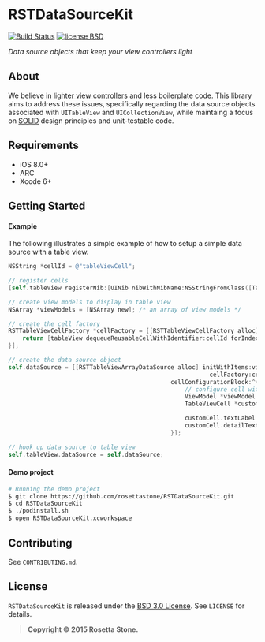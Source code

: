 # RSTDataSourceKit
[![Build Status](https://travis-ci.org/rosettastone/RSTDataSourceKit.svg)](https://travis-ci.org/rosettastone/RSTDataSourceKit) [![license BSD](http://img.shields.io/badge/license-BSD-orange.png)][bsdLink]

*Data source objects that keep your view controllers light*

## About

We believe in [lighter view controllers](http://www.objc.io/issue-1/) and less boilerplate code. This library aims to address these issues, specifically regarding the data source objects associated with `UITableView` and `UICollectionView`, while maintaing a focus on [SOLID](http://en.wikipedia.org/wiki/SOLID_(object-oriented_design)) design principles and unit-testable code.

## Requirements

* iOS 8.0+
* ARC
* Xcode 6+

## Getting Started

#### Example

The following illustrates a simple example of how to setup a simple data source with a table view.

````objective-c
NSString *cellId = @"tableViewCell";

// register cells
[self.tableView registerNib:[UINib nibWithNibName:NSStringFromClass([TableViewCell class]) bundle:nil] forCellReuseIdentifier:cellId];

// create view models to display in table view
NSArray *viewModels = [NSArray new]; /* an array of view models */

// create the cell factory
RSTTableViewCellFactory *cellFactory = [[RSTTableViewCellFactory alloc] initWithCellDequeuingBlock:^UITableViewCell *(UITableView *tableView, id item, NSIndexPath *indexPath) {
    return [tableView dequeueReusableCellWithIdentifier:cellId forIndexPath:indexPath];
}];

// create the data source object
self.dataSource = [[RSTTableViewArrayDataSource alloc] initWithItems:viewModels
                                                         cellFactory:cellFactory
                                              cellConfigurationBlock:^(UITableView *tableView, UITableViewCell *cell, id item, NSIndexPath *indexPath) {
                                                  // configure cell with the view model
                                                  ViewModel *viewModel = (ViewModel *)item;
                                                  TableViewCell *customCell = (TableViewCell *)cell;

                                                  customCell.textLabel.text = viewModel.title;
                                                  customCell.detailTextLabel.text = viewModel.subtitle;
                                              }];

// hook up data source to table view
self.tableView.dataSource = self.dataSource;
````

#### Demo project

````bash
# Running the demo project
$ git clone https://github.com/rosettastone/RSTDataSourceKit.git
$ cd RSTDataSourceKit
$ ./podinstall.sh
$ open RSTDataSourceKit.xcworkspace
````

## Contributing

See `CONTRIBUTING.md`.

## License

`RSTDataSourceKit` is released under the [BSD 3.0 License][bsdLink]. See `LICENSE` for details.

>**Copyright &copy; 2015 Rosetta Stone.**

[bsdLink]:http://opensource.org/licenses/BSD-3-Clause
